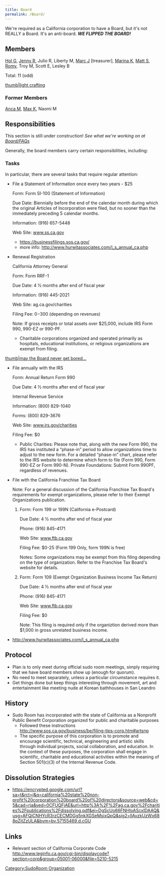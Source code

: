```yaml
---
title: Board
permalink: /Board/
---
```


We're required as a California corporation to have a Board, but it's not REALLY a Board. It's an anti-board. ***WE FLIPPED THE BOARD!***

Members
-------

[Hol G](/User:hol "wikilink"), [Jenny R](/User:tunabananas "wikilink"), Julio R, Liberty M, [Marc J](/User:juul "wikilink") \[treasurer\], [Marina K](/User:mk30 "wikilink"), [Matt S](/User:matt "wikilink"), [Romy](/User:Romyilano "wikilink"), Troy M, Scott E, Lesley B

Total: 11 (odd)

[thumb|light crafting](/File:Hands_Working_Together_Make_the_Craft_Light.jpg "wikilink")

### Former Members

[Anca M](/User:anca "wikilink"), [Max K](/User:Maximilianklein "wikilink"), Naomi M

Responsibilities
----------------

This section is still under construction! *See what we're working on at [Board/FAQs](/Board/FAQs "wikilink")*

Generally, the board members carry certain responsibilities, including:

### Tasks

In particular, there are several tasks that require regular attention:

-   File a Statement of Information once every two years - $25

    Form: Form SI-100 (Statement of Information)

    Due Date: Biennially before the end of the calendar month during which the original Articles of Incorporation were filed, but no sooner than the immediately preceding 5 calendar months.

    Information: (916) 657-5448

    Web Site: www.ss.ca.gov

    -   <https://businessfilings.sos.ca.gov/>
    -   more info: <http://www.hurwitassociates.com/l_s_annual_ca.php>

<!-- -->

-   Renewal Registration

    California Attorney General

    Form: Form RRF-1

    Due Date: 4 ½ months after end of fiscal year

    Information: (916) 445-2021

    Web Site: ag.ca.gov/charities

    Filing Fee: $0-$300 (depending on revenues)

    Note: If gross receipts or total assets over $25,000, include IRS Form 990, 990-EZ or 990-PF.

    -   Charitable corporations organized and operated primarily as hospitals, educational institutions, or religious organizations are exempt from filing.

[thumb|may the Board never get bored...](/File:Board_of_Directors.jpg "wikilink")

-   File annually with the IRS

    Form: Annual Return Form 990

    Due Date: 4 ½ months after end of fiscal year

    Internal Revenue Service

    Information: (800) 829-1040

    Forms: (800) 829-3676

    Web Site: www.irs.gov/charities

    Filing Fee: $0

    -   Public Charities: Please note that, along with the new Form 990, the IRS has instituted a “phase-in” period to allow organizations time to adjust to the new form. For a detailed “phase-in” chart, please refer to the IRS website to determine which form to file (Form 990, Form 990-EZ or Form 990-N). Private Foundations: Submit Form 990PF, regardless of revenues.

<!-- -->

-   File with the California Franchise Tax Board

    Note: For a general discussion of the California Franchise Tax Board's requirements for exempt organizations, please refer to their Exempt Organizations publication.

    1.  Form: Form 199 or 199N (California e-Postcard)

        Due Date: 4 ½ months after end of fiscal year

        Phone: (916) 845-4171

        Web Site: www.ftb.ca.gov

        Filing Fee: $0-25 (Form 199 Only, form 199N is free)

        Notes: Some organizations may be exempt from this filing depending on the type of organization. Refer to the Franchise Tax Board's website for details.

    2.  Form: Form 109 (Exempt Organization Business Income Tax Return)

        Due Date: 4 ½ months after end of fiscal year

        Phone: (916) 845-4171

        Web Site: www.ftb.ca.gov

        Filing Fee: $0

        Note: This filing is required only if the organiztion derived more than $1,000 in gross unrelated business income.

<!-- -->

-   <http://www.hurwitassociates.com/l_s_annual_ca.php>

Protocol
--------

-   Plan is to only meet during official sudo room meetings, simply requiring that we have board members show up (enough for quorum).
-   No need to meet separately, unless a particular circumstance requires it.
-   Get things done but keep things interesting through movement, art and entertainment like meeting nude at Korean bathhouses in San Leandro

History
-------

-   Sudo Room has incorporated with the state of California as a Nonprofit Public Benefit Corporation organized for public and charitable purposes
    -   Followed these instructions <http://www.sos.ca.gov/business/be/filing-tips-corp.htm#artsnp>
    -   The specific purpose of this corporation is to promote and encourage scientific, technical, engineering and artistic skills through individual projects, social collaboration, and education. In the context of these purposes, the corporation shall engage in scientific, charitable and educational activities within the meaning of Section 501(c)(3) of the Internal Revenue Code.

Dissolution Strategies
----------------------

-   <https://encrypted.google.com/url?sa=t&rct=j&q=california%20state%20non-profit%20corporation%20board%20of%20directors&source=web&cd=5&cad=rja&ved=0CFUQFjAE&url=http%3A%2F%2Fag.ca.gov%2Fcharities%2Fpublications%2Fdissolving.pdf&ei=DgScUo66FNHloAScxIDAAQ&usg=AFQjCNHYcR3rzCECMDGg5nkXGSeMsixQpQ&sig2=llAvzkUzWx688pZitZzULA&bvm=bv.57155469,d.cGU>

Links
-----

-   Relevant section of California Corporate Code <http://www.leginfo.ca.gov/cgi-bin/displaycode?section=corp&group=05001-06000&file=5210-5215>

[Category:SudoRoom Organization](/Category:SudoRoom_Organization "wikilink")